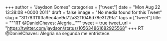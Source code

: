 
+++
author = "Jaydson Gomes"
categories = ["tweet"]
date = "Mon Aug 22 13:38:08 +0000 2011"
draft = false
image = "No media found for this Tweet"
slug = "3f178ff11f3a9ec4ae9d72a8211046d78e3129fa"
tags = ["tweet"]
title = """RT @DanielChaves: Alegria..."""
tweet = true
tweet_url = "https://twitter.com/jaydson/status/105634861682925568"
+++
RT @DanielChaves: Alegria na segunda me entristece.
